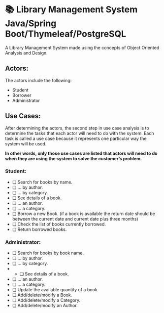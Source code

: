 # 📚 Library Management System Java/Spring Boot/Thymeleaf/PostgreSQL

A Library Management System made using the concepts of Object Oriented Analysis and Design. 


## Actors:
The actors include the following: 
* Student
* Borrower
* Administrator


## Use Cases:
After determining the actors, the second step in use case analysis is to determine the tasks that each actor will need to do with the system. Each task is called a use case because it represents one particular way the system will be used.

**In other words, only those use cases are listed that actors will need to do when they are using the system to solve the customer’s problem.** 


### Student:
* ❏ Search for books by name.
* ❏ ... by author.
* ❏ ... by category.
* ❏ See details of a book.
* ❏ ... an author.
* ❏ ... a category.
* ❏ Borrow a new Book. (if a book is available the return date should be between the current date and current date plus three months)
* ❏ Check the list of books currently borrowed.
* ❏ Return borrowed books.

### Administrator:
* ❏ Search for books by book name.
* ❏ ... by author.
* ❏ ... by category.
* * ❏ See details of a book.
* ❏ ... an author.
* ❏ ... a category.
* ❏ Update the available quantity of a book.
* ❏ Add/delete/modify a Book.
* ❏ Add/delete/modify a Category.
* ❏ Add/delete/modify an Author.
